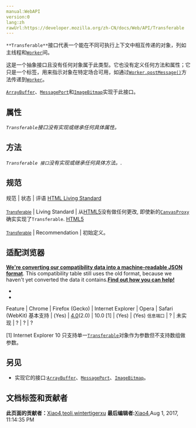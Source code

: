 ```yaml
---
manual:WebAPI
version:0
lang:zh
rawUrl:https://developer.mozilla.org/zh-CN/docs/Web/API/Transferable
---
```






`**Transferable**`接口代表一个能在不同可执行上下文中相互传递的对象，列如主线程和[`Worker`](%3314 "Web Workers API 的 Worker 接口代表一个可以轻松创建的后台任务，并可以将消息发送回其创建者。创建一个工作程序只要简单的调用Worker() 构造函数，并指定一个要在工作线程中运行的脚本。")间。



这是一个抽象接口且没有任何对象属于此类型。它也没有定义任何方法和属性；它只是一个标签，用来指示对象在特定场合可用，如通过[`Worker.postMessage()`](%6931 "Worker 接口的 postMessage()方法向worker的内部作用域发送一个消息。这接受单个参数，这是要发送给worker的数据。数据可以是由结构化克隆算法处理的任何值或JavaScript对象，其包括循环引用。")方法传递到[`Worker`](%3314 "Web Workers API 的 Worker 接口代表一个可以轻松创建的后台任务，并可以将消息发送回其创建者。创建一个工作程序只要简单的调用Worker() 构造函数，并指定一个要在工作线程中运行的脚本。")。



[`ArrayBuffer`](%3805 "此页面仍未被本地化, 期待您的翻译!")、[`MessagePort`](%2906 "The MessagePort interface of the Channel Messaging API represents one of the two ports of a MessageChannel, allowing sending of messages from one port and listening out for them arriving at the other.")和[`ImageBitmap`](%16 "ImageBitmap 接口表示能够被绘制到 <canvas> 上的位图图像，具有低延迟的特性。运用 createImageBitmap() 工厂方法模式，它可以从多种源中生成。 ImageBitmap提供了一种异步且高资源利用率的方式来为WebGL的渲染准备基础结构。")实现于此接口。


## 属性<a name="属性"></a>


<em>`Transferable`</em><em>接口没有实现或继承任何具体属性。</em>


## 方法<a name="方法"></a>


<em>`Transferable 接口`</em><em>没有实现或继承任何具体方法。.</em>


## 规范<a name="规范"></a>
规范 | 状态 | 评语 
[HTML Living Standard<br></br><small>Transferable</small>](%19179 "") | Living Standard | 从[HTML5](%12136 "HTML5")没有做任何更改, 即使新的[`CanvasProxy`](%19180 "此页面仍未被本地化, 期待您的翻译!")确实实现了`Transferable`. 
[HTML5<br></br><small>Transferable</small>](%19181 "") | Recommendation | 初始定义。 


## 适配浏览器<a name="适配浏览器"></a>


**[We&#39;re converting our compatibility data into a machine-readable JSON format](%3344 "")**. This compatibility table still uses the old format, because we haven&#39;t yet converted the data it contains.**[Find out how you can help!](%3392 "")**


* 
* 
Feature | Chrome | Firefox (Gecko) | Internet Explorer | Opera | Safari (WebKit) 
基本支持 | (Yes) | [4.0](%3678 "Released on 2011-03-22.")(2.0) | 10.0 [1] | (Yes) | (Yes) 
`信息端口` | ? | 未实现 | ? | ? | ? 






[1] Internet Explorer 10 只支持单一[`Transferable`](%3250 "Transferable 接口代表一个能在不同可执行上下文中相互传递的对象，列如主线程和 Worker 间。")对象作为参数但不支持数组做参数。


## 另见<a name="另见"></a>

* 实现它的接口:[`ArrayBuffer`](%3805 "此页面仍未被本地化, 期待您的翻译!")、[`MessagePort`](%2906 "The MessagePort interface of the Channel Messaging API represents one of the two ports of a MessageChannel, allowing sending of messages from one port and listening out for them arriving at the other.")、[`ImageBitmap`](%16 "ImageBitmap 接口表示能够被绘制到 <canvas> 上的位图图像，具有低延迟的特性。运用 createImageBitmap() 工厂方法模式，它可以从多种源中生成。 ImageBitmap提供了一种异步且高资源利用率的方式来为WebGL的渲染准备基础结构。")。



## 文档标签和贡献者
**此页面的贡献者：**[Xiao4](%19182 ""),[teoli](%160 ""),[wintertigerxu](%19183 "")
**最后编辑者:**[Xiao4](%19182 ""),<time>Aug 1, 2017, 11:14:35 PM</time>


